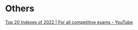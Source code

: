 # Others

[Top 20 Indexes of 2022 | For all competitive exams - YouTube](https://www.youtube.com/watch?v=rYUecP1kAno)

